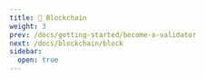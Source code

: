 ```yaml
---
title: 🔗 Blockchain
weight: 3
prev: /docs/getting-started/become-a-validator
next: /docs/blockchain/block
sidebar:
  open: true
---
```


